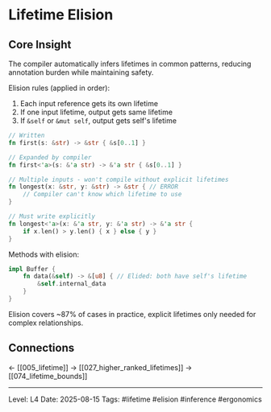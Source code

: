 # Lifetime Elision

## Core Insight
The compiler automatically infers lifetimes in common patterns, reducing annotation burden while maintaining safety.

Elision rules (applied in order):
1. Each input reference gets its own lifetime
2. If one input lifetime, output gets same lifetime
3. If `&self` or `&mut self`, output gets self's lifetime

```rust
// Written
fn first(s: &str) -> &str { &s[0..1] }

// Expanded by compiler
fn first<'a>(s: &'a str) -> &'a str { &s[0..1] }

// Multiple inputs - won't compile without explicit lifetimes
fn longest(x: &str, y: &str) -> &str { // ERROR
    // Compiler can't know which lifetime to use
}

// Must write explicitly
fn longest<'a>(x: &'a str, y: &'a str) -> &'a str {
    if x.len() > y.len() { x } else { y }
}
```

Methods with elision:
```rust
impl Buffer {
    fn data(&self) -> &[u8] { // Elided: both have self's lifetime
        &self.internal_data
    }
}
```

Elision covers ~87% of cases in practice, explicit lifetimes only needed for complex relationships.

## Connections
← [[005_lifetime]]
→ [[027_higher_ranked_lifetimes]]
→ [[074_lifetime_bounds]]

---
Level: L4
Date: 2025-08-15
Tags: #lifetime #elision #inference #ergonomics
